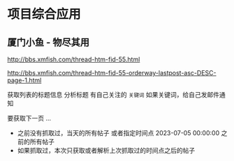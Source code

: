 # 项目综合应用

## 厦门小鱼 - 物尽其用
http://bbs.xmfish.com/thread-htm-fid-55.html

http://bbs.xmfish.com/thread-htm-fid-55-orderway-lastpost-asc-DESC-page-1.html

获取列表的标题信息
分析标题
有自己关注的 `关键词`
如果关键词，给自己发邮件通知

要获取下一页 ...
  - 之前没有抓取过，当天的所有帖子 或者指定时间点 2023-07-05 00:00:00 之前的所有帖子
  - 如果抓取过，本次只获取或者解析上次抓取过的时间点之后的帖子
